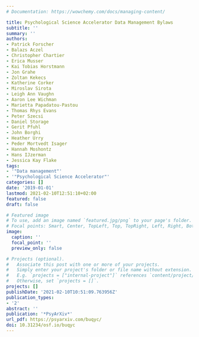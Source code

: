 ```yaml
---
# Documentation: https://wowchemy.com/docs/managing-content/

title: Psychological Science Accelerator Data Management Bylaws
subtitle: ''
summary: ''
authors:
- Patrick Forscher
- Balazs Aczel
- Christopher Chartier
- Erica Musser
- Kai Tobias Horstmann
- Jon Grahe
- Zoltan Kekecs
- Katherine Corker
- Miroslav Sirota
- Leigh Ann Vaughn
- Aaron Lee Wichman
- Marietta Papadatou-Pastou
- Thomas Rhys Evans
- Peter Szecsi
- Daniel Storage
- Gerit Pfuhl
- John Borghi
- Heather Urry
- Peder Mortvedt Isager
- Hannah Moshontz
- Hans IJzerman
- Jessica Kay Flake
tags:
- '"Data management"'
- '"Psychological Science Accelerator"'
categories: []
date: '2019-01-01'
lastmod: 2021-02-10T12:51:10+02:00
featured: false
draft: false

# Featured image
# To use, add an image named `featured.jpg/png` to your page's folder.
# Focal points: Smart, Center, TopLeft, Top, TopRight, Left, Right, BottomLeft, Bottom, BottomRight.
image:
  caption: ''
  focal_point: ''
  preview_only: false

# Projects (optional).
#   Associate this post with one or more of your projects.
#   Simply enter your project's folder or file name without extension.
#   E.g. `projects = ["internal-project"]` references `content/project/deep-learning/index.md`.
#   Otherwise, set `projects = []`.
projects: []
publishDate: '2021-02-10T10:51:09.763956Z'
publication_types:
- '2'
abstract: ''
publication: '*PsyArXiv*'
url_pdf: https://psyarxiv.com/buqyc/
doi: 10.31234/osf.io/buqyc
---
```

